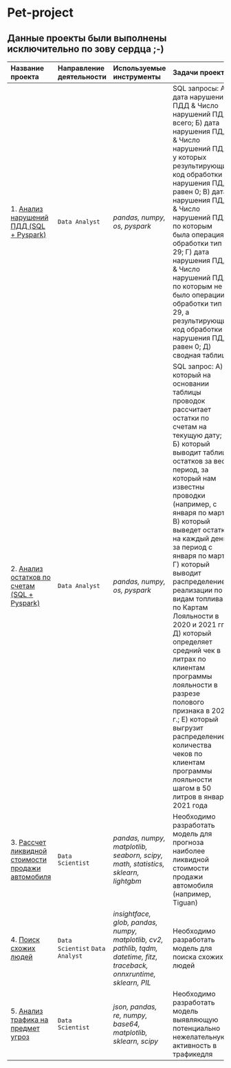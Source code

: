 # Pet-project
## Данные проекты были выполнены исключительно по зову сердца ;-)

|Название проекта                     |Направление деятельности   |Используемые инструменты     | Задачи проекта                                                      |
|:------------------------------------|:--------------------------|:----------------------------|:--------------------------------------------------------------------|
|1. [Анализ нарушений ПДД (SQL + Pyspark)](https://github.com/sx118828/Pet-project/blob/main/1.%20sql%20pyspark/1_pet_sql_pyspark.ipynb)|`Data Analyst`|*pandas, numpy, os, pyspark*|SQL запросы: А) дата нарушения ПДД & Число нарушений ПДД всего; Б) дата нарушения ПДД & Число нарушений ПДД у которых результирующий код обработки нарушения ПДД равен 0; В) дата нарушения ПДД & Число нарушений ПДД по которым была операция обработки тип 29; Г) дата нарушения ПДД & Число нарушений ПДД по которым не было операции обработки тип 29, а результирующий код обработки нарушения ПДД равен 0; Д) сводная таблица |
|2. [Анализ остатков по счетам (SQL + Pyspark)](https://github.com/sx118828/Pet-project/tree/main/2.%20analysis%20of%20account)|`Data Analyst`|*pandas, numpy, os, pyspark*|SQL запрос: А) который на основании таблицы проводок рассчитает остатки по счетам на текущую дату; Б) который выводит таблицу остатков за весь период, за который нам известны проводки (например, с января по март); В) который выведет остатки на каждый день за период с января по март; Г)  который выводит распределение реализации по видам топлива по Картам Лояльности в 2020 и 2021 гг.; Д) который определяет средний чек в литрах по клиентам программы лояльности в разрезе полового признака в 2021 г.; Е) который выгрузит распределение количества чеков по клиентам программы лояльности шагом в 50 литров в январе 2021 года |
|3. [Рассчет ликвидной стоимости продажи автомобиля](https://github.com/sx118828/Pet-project/blob/main/4.%20search%20faces%20insightface/4_pet_search_faces_insightface.ipynb)|`Data Scientist`|*pandas, numpy, matplotlib, seaborn, scipy, math, statistics, sklearn, lightgbm*| Необходимо разработать модель для прогноза наиболее ликвидной стоимости продажи автомобиля (например, Tiguan) |
|4. [Поиск схожих людей](https://github.com/sx118828/Pet-project/blob/main/3.%20price%20calculation/3_pet_price_calculation.ipynb)|`Data Scientist` `Data Analyst`|*insightface, glob, pandas, numpy, matplotlib, cv2, pathlib, tqdm, datetime, fitz, traceback, onnxruntime, sklearn, PIL*| Необходимо разработать модель для поиска схожих людей |
|5. [Анализ трафика на предмет угроз](https://github.com/sx118828/Pet-project/blob/main/3.%20price%20calculation/3_pet_price_calculation.ipynb)|`Data Scientist`|*json, pandas, re, numpy, base64, matplotlib, sklearn, scipy*| Необходимо разработать модель выявляющую потенциально нежелательную активность в трафикедля 
